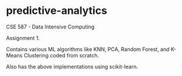 # predictive-analytics

CSE 587 - Data Intensive Computing

Assignment 1.

Contains various ML algorithms like KNN, PCA, Random Forest, and K-Means Clustering coded from scratch.

Also has the above implementations using scikit-learn.
